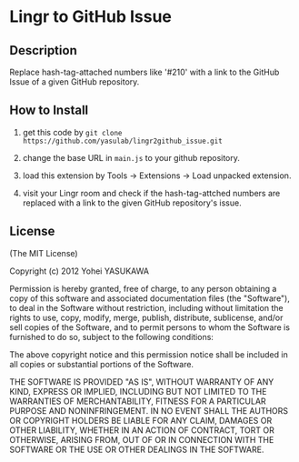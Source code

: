 # Lingr to GitHub Issue

## Description
Replace hash-tag-attached numbers like '#210' with a link to the GitHub Issue of a given GitHub repository.


## How to Install

1. get this code by `git clone https://github.com/yasulab/lingr2github_issue.git`

2. change the base URL in `main.js` to your github repository.

3. load this extension by Tools -> Extensions -> Load unpacked extension.

4. visit your Lingr room and check if the hash-tag-attched numbers are replaced with a link to the given GitHub repository's issue.

## License

(The MIT License)

Copyright (c) 2012 Yohei YASUKAWA

Permission is hereby granted, free of charge, to any person obtaining a copy of this software and associated documentation files (the "Software"), to deal in the Software without restriction, including without limitation the rights to use, copy, modify, merge, publish, distribute, sublicense, and/or sell copies of the Software, and to permit persons to whom the Software is furnished to do so, subject to the following conditions:

The above copyright notice and this permission notice shall be included in all copies or substantial portions of the Software.

THE SOFTWARE IS PROVIDED "AS IS", WITHOUT WARRANTY OF ANY KIND, EXPRESS OR IMPLIED, INCLUDING BUT NOT LIMITED TO THE WARRANTIES OF MERCHANTABILITY, FITNESS FOR A PARTICULAR PURPOSE AND NONINFRINGEMENT. IN NO EVENT SHALL THE AUTHORS OR COPYRIGHT HOLDERS BE LIABLE FOR ANY CLAIM, DAMAGES OR OTHER LIABILITY, WHETHER IN AN ACTION OF CONTRACT, TORT OR OTHERWISE, ARISING FROM, OUT OF OR IN CONNECTION WITH THE SOFTWARE OR THE USE OR OTHER DEALINGS IN THE SOFTWARE.
